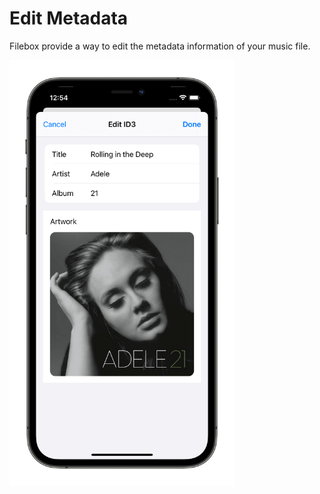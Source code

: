 # Edit Metadata

Filebox provide a way to edit the metadata information of your music file.

<img src="../_media/music-player-edit-metadata.png" width="360"/>
